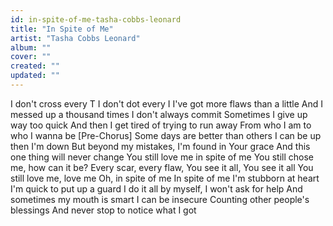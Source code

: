 ```yaml
---
id: in-spite-of-me-tasha-cobbs-leonard
title: "In Spite of Me"
artist: "Tasha Cobbs Leonard"
album: ""
cover: ""
created: ""
updated: ""
---
```


I don't cross every T
I don't dot every I
I've got more flaws than a little
And I messed up a thousand times
I don't always commit
Sometimes I give up way too quick
And then I get tired of trying to run away
From who I am to who I wanna be
[Pre-Chorus]
Some days are better than others
I can be up then I'm down
But beyond my mistakes, I'm found in Your grace
And this one thing will never change
You still love me in spite of me
You still chose me, how can it be?
Every scar, every flaw, You see it all, You see it all
You still love me, love me
Oh, in spite of me
In spite of me
I'm stubborn at heart
I'm quick to put up a guard
I do it all by myself, I won't ask for help
And sometimes my mouth is smart
I can be insecure
Counting other people's blessings
And never stop to notice what I got